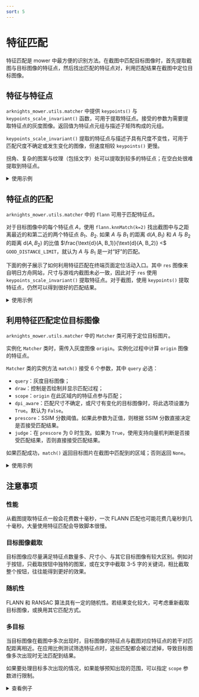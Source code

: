 ```yaml
---
sort: 5
---
```


# 特征匹配

特征匹配是 mower 中最方便的识别方法。在截图中匹配目标图像时，首先提取截图与目标图像的特征点，然后找出匹配的特征点对，利用匹配结果在截图中定位目标图像。

## 特征与特征点

`arknights_mower.utils.matcher` 中提供 `keypoints()` 与 `keypoints_scale_invariant()` 函数，可用于提取特征点。接受的参数为需要提取特征点的灰度图像。返回值为特征点元组与描述子矩阵构成的元组。

`keypoints_scale_invariant()` 提取的特征点与描述子具有尺度不变性，可用于匹配尺度不确定或发生变化的图像，但速度相较 `keypoints()` 更慢。

拐角、复杂的图案与纹理（包括文字）处可以提取到较多的特征点；在空白处很难提取到特征点。

<details>
<summary>使用示例</summary>
{% include feature-point.html %}
</details>

## 特征点的匹配

`arknights_mower.utils.matcher` 中的 `flann` 可用于匹配特征点。

对于目标图像中的每个特征点 $A$，使用 `flann.knnMatch(k=2)` 找出截图中与之距离最近的和第二近的两个特征点 $B_1$、$B_2$. 如果 $A$ 与 $B_1$ 的距离 $\text{d}(A, B_1)$ 和 $A$ 与 $B_2$ 的距离 $\text{d}(A, B_2)$ 的比值 $\frac{\text{d}(A, B_1)}{\text{d}(A, B_2)} <$ `GOOD_DISTANCE_LIMIT`，就认为 $A$ 与 $B_1$ 是一对“好”的匹配。

下面的例子展示了如何利用特征匹配在终端页面定位活动入口。其中 `res` 图像来自明日方舟网站，尺寸与游戏内截图未必一致，因此对于 `res` 使用 `keypoints_scale_invariant()` 提取特征点。对于截图，使用 `keypoints()` 提取特征点，仍然可以得到很好的匹配结果。

<details>
<summary>使用示例</summary>
{% include feature-matching.html %}
</details>

## 利用特征匹配定位目标图像

`arknights_mower.utils.matcher` 中的 `Matcher` 类可用于定位目标图片。

实例化 `Matcher` 类时，需传入灰度图像 `origin`。实例化过程中计算 `origin` 图像的特征点。

`Matcher` 类的实例方法 `match()` 接受 6 个参数，其中 `query` 必选：

- `query`：灰度目标图像；
- `draw`：控制是否绘制并显示匹配过程；
- `scope`：`origin` 在此区域内的特征点参与匹配；
- `dpi_aware`：匹配尺寸不确定，或尺寸有变化的目标图像时，将此选项设置为 `True`。默认为 `False`。
- `prescore`：SSIM 分数阈值。如果此参数为正值，则根据 SSIM 分数直接决定是否接受匹配结果。
- `judge`：在 `prescore` 为 0 时生效。如果为 `True`，使用支持向量机判断是否接受匹配结果，否则直接接受匹配结果。

如果匹配成功，`match()` 返回目标图片在截图中匹配到的区域；否则返回 `None`。

<details>
<summary>使用示例</summary>
{% include matcher.html %}
</details>

## 注意事项

### 性能

从截图提取特征点一般会花费数十毫秒，一次 FLANN 匹配也可能花费几毫秒到几十毫秒。大量使用特征匹配会导致脚本很慢。

### 目标图像截取

目标图像应尽量满足特征点数量多、尺寸小、与其它目标图像有较大区别。例如对于按钮，只截取按钮中独特的图案，或在文字中截取 3-5 字的关键词，相比截取整个按钮，往往能得到更好的效果。

### 随机性

FLANN 和 RANSAC 算法具有一定的随机性。若结果变化较大，可考虑重新截取目标图像，或换用其它匹配方式。

### 多目标

当目标图像在截图中多次出现时，目标图像的特征点与截图对应特征点的若干对匹配距离相近。在应用比例测试筛选特征点时，这些匹配都会被过滤掉，导致目标图像多次出现时无法匹配到结果。

如果要处理目标多次出现的情况，如果能够预知出现的范围，可以指定 `scope` 参数进行限制。

<details>
<summary>查看例子</summary>
{% include multi-matching.html %}
</details>
